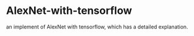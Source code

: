 # AlexNet-with-tensorflow
an implement of AlexNet with tensorflow, which has a detailed explanation.
